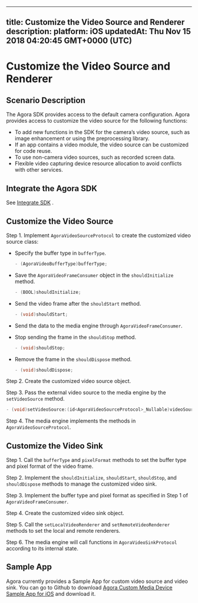 
---
title: Customize the Video Source and Renderer
description: 
platform: iOS
updatedAt: Thu Nov 15 2018 04:20:45 GMT+0000 (UTC)
---
# Customize the Video Source and Renderer
## Scenario Description

The Agora SDK provides access to the default camera configuration. Agora provides access to customize the video source for the following functions:

- To add new functions in the SDK for the camera’s video source, such as image enhancement or using the preprocessing library.
- If an app contains a video module, the video source can be customized for code reuse.
- To use non-camera video sources, such as recorded screen data.
- Flexible video capturing device resource allocation to avoid conflicts with other services.

## Integrate the Agora SDK

See [Integrate SDK](../../en/Video/ios_video.md) .

## Customize the Video Source

Step 1. Implement `AgoraVideoSourceProtocol` to create the customized video source class:

- Specify the buffer type in `bufferType`.

  ```c++
  - (AgoraVideoBufferType)bufferType;
  ```

- Save the `AgoraVideoFrameConsumer` object in the `shouldInitialize` method.

  ```c++
  - (BOOL)shouldInitialize;
  ```

- Send the video frame after the `shouldStart` method.

  ```c++
  - (void)shouldStart;
  ```

- Send the data to the media engine through `AgoraVideoFrameConsumer`.

- Stop sending the frame in the `shouldStop` method.

  ```c++
  - (void)shouldStop;
  ```

- Remove the frame in the `shouldDispose` method.

  ```c++
  - (void)shouldDispose;
  ```

Step 2. Create the customized video source object.

Step 3. Pass the external video source to the media engine by the `setVideoSource` method.

```c++
- (void)setVideoSource:(id<AgoraVideoSourceProtocol>_Nullable)videoSource;
```

Step 4. The media engine implements the methods in `AgoraVideoSourceProtocol`.

## Customize the Video Sink

Step 1. Call the `bufferType` and `pixelFormat` methods to set the buffer type and pixel format of the video frame.

Step 2. Implement the `shouldInitialize`, `shouldStart`, `shouldStop`, and `shouldDispose` methods to manage the customized video sink.

Step 3. Implement the buffer type and pixel format as specified in Step 1 of `AgoraVideoFrameConsumer`.

Step 4. Create the customized video sink object.

Step 5. Call the `setLocalVideoRenderer` and `setRemoteVideoRenderer` methods to set the local and remote renderers.

Step 6. The media engine will call functions in `AgoraVideoSinkProtocol` according to its internal state.

## Sample App

Agora currently provides a Sample App for custom video source and video sink. You can go to Github to download [Agora Custom Media Device Sample App for iOS](https://github.com/AgoraIO/Advanced-Video/tree/master/Custom-Media-Device/Agora-Custom-Media-Device-iOS) and download it.
